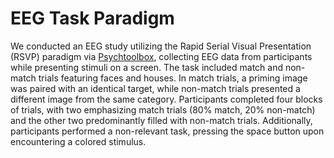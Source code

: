 # EEG Task Paradigm
We conducted an EEG study utilizing the Rapid Serial Visual Presentation (RSVP) paradigm via [Psychtoolbox](http://psychtoolbox.org/), collecting EEG data from participants while presenting stimuli on a screen. The task included match and non-match trials featuring faces and houses. In match trials, a priming image was paired with an identical target, while non-match trials presented a different image from the same category. Participants completed four blocks of trials, with two emphasizing match trials (80% match, 20% non-match) and the other two predominantly filled with non-match trials. Additionally, participants performed a non-relevant task, pressing the space button upon encountering a colored stimulus. 
